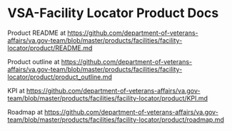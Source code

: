 # VSA-Facility Locator Product Docs

Product README at https://github.com/department-of-veterans-affairs/va.gov-team/blob/master/products/facilities/facility-locator/product/README.md

Product outline at https://github.com/department-of-veterans-affairs/va.gov-team/blob/master/products/facilities/facility-locator/product/product_outline.md

KPI at https://github.com/department-of-veterans-affairs/va.gov-team/blob/master/products/facilities/facility-locator/product/KPI.md

Roadmap at https://github.com/department-of-veterans-affairs/va.gov-team/blob/master/products/facilities/facility-locator/product/roadmap.md
